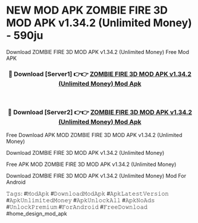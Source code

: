 # NEW MOD APK ZOMBIE FIRE 3D MOD APK v1.34.2 (Unlimited Money) - 590ju
Download ZOMBIE FIRE 3D MOD APK v1.34.2 (Unlimited Money) Free Mod APK

<div align="center">
<h3>🔴 Download [Server1] 👉👉 <a href="https://apk-comot.site?title=ZOMBIE_FIRE_3D_MOD_APK_v1.34.2_(Unlimited_Money)">ZOMBIE FIRE 3D MOD APK v1.34.2 (Unlimited Money) Mod Apk</a></h3><br>

<h3>🔴 Download [Server2] 👉👉 <a href="https://apk-comot.site?title=ZOMBIE_FIRE_3D_MOD_APK_v1.34.2_(Unlimited_Money)">ZOMBIE FIRE 3D MOD APK v1.34.2 (Unlimited Money) Mod Apk</a></h3>
</div>


Free Download APK MOD ZOMBIE FIRE 3D MOD APK v1.34.2 (Unlimited Money)

Download ZOMBIE FIRE 3D MOD APK v1.34.2 (Unlimited Money) 

Free APK MOD ZOMBIE FIRE 3D MOD APK v1.34.2 (Unlimited Money) 

Download ZOMBIE FIRE 3D MOD APK v1.34.2 (Unlimited Money) Mod For Android

𝚃𝚊𝚐𝚜: #𝙼𝚘𝚍𝙰𝚙𝚔 #𝙳𝚘𝚠𝚗𝚕𝚘𝚊𝚍𝙼𝚘𝚍𝙰𝚙𝚔 #𝙰𝚙𝚔𝙻𝚊𝚝𝚎𝚜𝚝𝚅𝚎𝚛𝚜𝚒𝚘𝚗 #𝙰𝚙𝚔𝚄𝚗𝚕𝚒𝚖𝚒𝚝𝚎𝚍𝙼𝚘𝚗𝚎𝚢 #𝙰𝚙𝚔𝚄𝚗𝚕𝚘𝚌𝚔𝙰𝚕𝚕 #𝙰𝚙𝚔𝙽𝚘𝙰𝚍𝚜 #𝚄𝚗𝚕𝚘𝚌𝚔𝙿𝚛𝚎𝚖𝚒𝚞𝚖 #𝙵𝚘𝚛𝙰𝚗𝚍𝚛𝚘𝚒𝚍 #𝙵𝚛𝚎𝚎𝙳𝚘𝚠𝚗𝚕𝚘𝚊𝚍 #home_design_mod_apk